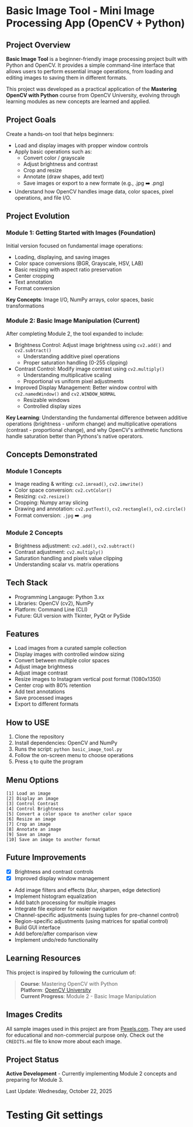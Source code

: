 # Basic Image Tool - Mini Image Processing App (OpenCV + Python)

## Project Overview
**Basic Image Tool** is a beginner-friendly image processing project built with Python and OpenCV. It provides a simple
command-line interface that allows users to perform essential image operations, from loading and editing images to saving
them in different formats.

This project was developed as a practical application of the **Mastering OpenCV with Python** course from OpenCV University,
evolving through learning modules as new concepts are learned and applied.

## Project Goals
Create a hands-on tool that helps beginners:
- Load and display images with propper window controls
- Apply basic operations such as:
  - Convert color / grayscale
  - Adjust brightness and contrast
  - Crop and resize
  - Annotate (draw shapes, add text)
  - Save images or export to a new formate (e.g., .jpg ➡️ .png)
- Understand how OpenCV handles image data, color spaces, pixel operations, and file I/O.

## Project Evolution

### Module 1: Getting Started with Images (Foundation)
Initial version focused on fundamental image operations:
- Loading, displaying, and saving images
- Color space conversions (BGR, Grayscale, HSV, LAB)
- Basic resizing with aspect ratio preservation
- Center cropping
- Text annotation
- Format conversion

**Key Concepts**: Image I/O, NumPy arrays, color spaces, basic transformations

### Module 2: Basic Image Manipulation (Current)
After completing Module 2, the tool expanded to include:
- Brightness Control: Adjust image brightness using `cv2.add()` and `cv2.subtract()`
  - Understanding additive pixel operations
  - Proper saturation handling (0-255 clipping)
- Contrast Control: Modify image contrast using `cv2.multiply()`
  - Understanding multiplicative scaling
  - Proportional vs uniform pixel adjustments
- Improved Display Management: Better window control with `cv2.namedWindow()` and `cv2.WINDOW_NORMAL`
  - Resizable windows
  - Controlled display sizes

**Key Learning**: Understanding the fundamental difference between additive operations (brightness - uniform change) and
multiplicative operations (contrast - proportional change), and why OpenCV's arithmetic functions handle saturation better
than Pythons's native operators.

## Concepts Demonstrated
### Module 1 Concepts
- Image reading & writing: `cv2.imread()`, `cv2.imwrite()`
- Color space conversion: `cv2.cvtColor()`
- Resizing: `cv2.resize()`
- Cropping: Numpy array slicing
- Drawing and annotation: `cv2.putText()`, `cv2.rectangle()`, `cv2.circle()`
- Format conversion: `.jpg` ➡️ `.png`

### Module 2 Concepts
- Brightness adjustment: `cv2.add()`, `cv2.subtract()`
- Contrast adjustment: `cv2.multiply()`
- Saturation handling and pixels value clipping
- Understanding scalar vs. matrix operations

## Tech Stack
- Programming Langauge: Python 3.xx
- Libraries: OpenCV (cv2), NumPy
- Platform: Command Line (CLI)
- Future: GUI version with Tkinter, PyQt or PySide

## Features
- Load images from a curated sample collection
- Display images with controlled window sizing
- Convert between multiple color spaces
- Adjust image brightness
- Adjust image contrast
- Resize images to Instagram vertical post format (1080x1350)
- Center crop with 80% retention
- Add text annotations
- Save processed images
- Export to different formats

## How to USE
1. Clone the repository
2. Install dependencies: OpenCV and NumPy
3. Runs the script: `python basic_image_tool.py`
4. Follow the on-screen menu to choose operations
5. Press `q` to quite the program

## Menu Options
```
[1] Load an image
[2] Display an image
[3] Control Contrast
[4] Control Brightness
[5] Convert a color space to another color space
[6] Resize an image
[7] Crop an image
[8] Annotate an image
[9] Save an image
[10] Save an image to another format
```

## Future Improvements
- [x] Brightness and contrast controls
- [x] Improved display window management
- Add image filters and effects (blur, sharpen, edge detection)
- Implement histogram equalization
- Add batch processing for multiple images
- Integrate file explorer for easier navigation
- Channel-specific adjustments (suing tuples for pre-channel control)
- Region-specific adjustments (using matrices for spatial control)
- Build GUI interface
- Add before/after comparison view
- Implement undo/redo functionality

## Learning Resources
This project is inspired by following the curriculum of:
> **Course**: Mastering OpenCV with Python  
> **Platform**: [OpenCV University](https://opencv.org/university/)  
> **Current Progress**: Module 2 - Basic Image Manipulation

## Images Credits
All sample images used in this project are from [Pexels.com](https://www.pexels.com/). They are used for educational and 
non-commercial purpose only. Check out the `CREDITS.md` file to know more about each image.

## Project Status
**Active Development** - Currently implementing Module 2 concepts and preparing for Module 3.

Last Update: Wednesday, October 22, 2025


# Testing Git settings